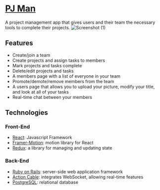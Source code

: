 # [PJ Man](https://pj-man.herokuapp.com/)

A project management app that gives users and their team the necessary tools to complete their projects.
![Screenshot (1)](https://user-images.githubusercontent.com/88467268/145734868-51db9167-c5ae-4a95-96c8-86fceed91964.png)

## Features
* Create/join a team
* Create projects and assign tasks to members
* Mark projects and tasks complete
* Delete/edit projects and tasks
* A members page with a list of everyone in your team
* Promote/demote/remove members from the team
* A users page that allows you to upload your picture, modify your title, and look at all of your tasks
* Real-time chat between your members

## Technologies
### Front-End
* [React](https://reactjs.org/): Javascript Framework
* [Framer-Motion](https://www.framer.com/motion/): motion library for React
* [Redux](https://redux.js.org/): a library for managing and updating state
### Back-End
* [Ruby on Rails](https://rubyonrails.org/): server-side web application framework
* [Action Cable](https://guides.rubyonrails.org/action_cable_overview.html): integrates WebSocket, allowing real-time features
* [PostgreSQL](https://www.postgresql.org/): relational database
